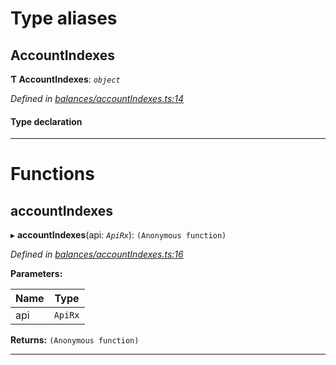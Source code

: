 

# Type aliases

<a id="accountindexes"></a>

##  AccountIndexes

**Ƭ AccountIndexes**: *`object`*

*Defined in [balances/accountIndexes.ts:14](https://github.com/polkadot-js/api/blob/54eada5/packages/api-derive/src/balances/accountIndexes.ts#L14)*

#### Type declaration

[index: `string`]: `AccountIndex`

___

# Functions

<a id="accountindexes-1"></a>

##  accountIndexes

▸ **accountIndexes**(api: *`ApiRx`*): `(Anonymous function)`

*Defined in [balances/accountIndexes.ts:16](https://github.com/polkadot-js/api/blob/54eada5/packages/api-derive/src/balances/accountIndexes.ts#L16)*

**Parameters:**

| Name | Type |
| ------ | ------ |
| api | `ApiRx` |

**Returns:** `(Anonymous function)`

___

